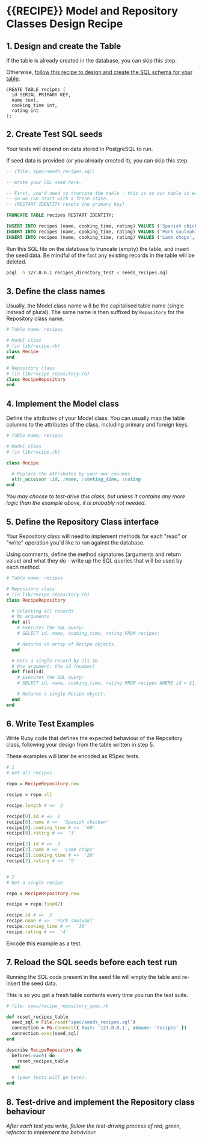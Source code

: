 # {{RECIPE}} Model and Repository Classes Design Recipe

## 1. Design and create the Table

If the table is already created in the database, you can skip this step.

Otherwise, [follow this recipe to design and create the SQL schema for your table](./single_table_design_recipe_template.md).

```
CREATE TABLE recipes (
  id SERIAL PRIMARY KEY,
  name text,
  cooking_time int,
  rating int
);
```

## 2. Create Test SQL seeds

Your tests will depend on data stored in PostgreSQL to run.

If seed data is provided (or you already created it), you can skip this step.

```sql
-- (file: spec/seeds_recipes.sql)

-- Write your SQL seed here. 

-- First, you'd need to truncate the table - this is so our table is emptied between each test run,
-- so we can start with a fresh state.
-- (RESTART IDENTITY resets the primary key)

TRUNCATE TABLE recipes RESTART IDENTITY;

INSERT INTO recipes (name, cooking_time, rating) VALUES ('Spanish chicken', '60', '3');
INSERT INTO recipes (name, cooking_time, rating) VALUES ('Pork soulvaki', '30', '4');
INSERT INTO recipes (name, cooking_time, rating) VALUES ('Lamb chops', '20', '5');
```

Run this SQL file on the database to truncate (empty) the table, and insert the seed data. Be mindful of the fact any existing records in the table will be deleted.

```bash
psql -h 127.0.0.1 recipes_directory_test < seeds_recipes.sql
```

## 3. Define the class names

Usually, the Model class name will be the capitalised table name (single instead of plural). The same name is then suffixed by `Repository` for the Repository class name.

```ruby
# Table name: recipes

# Model class
# (in lib/recipe.rb)
class Recipe
end

# Repository class
# (in lib/recipe_repository.rb)
class RecipeRepository
end
```

## 4. Implement the Model class

Define the attributes of your Model class. You can usually map the table columns to the attributes of the class, including primary and foreign keys.

```ruby
# Table name: recipes

# Model class
# (in lib/recipe.rb)

class Recipe

  # Replace the attributes by your own columns.
  attr_accessor :id, :name, :cooking_time, :rating
end

```

*You may choose to test-drive this class, but unless it contains any more logic than the example above, it is probably not needed.*

## 5. Define the Repository Class interface

Your Repository class will need to implement methods for each "read" or "write" operation you'd like to run against the database.

Using comments, define the method signatures (arguments and return value) and what they do - write up the SQL queries that will be used by each method.

```ruby
# Table name: recipes

# Repository class
# (in lib/recipe_repository.rb)
class RecipeRepository

  # Selecting all records
  # No arguments
  def all
    # Executes the SQL query:
    # SELECT id, name, cooking_time, rating FROM recipes;

    # Returns an array of Recipe objects.
  end

  # Gets a single record by its ID
  # One argument: the id (number)
  def find(id)
    # Executes the SQL query:
    # SELECT id, name, cooking_time, rating FROM recipes WHERE id = $1;

    # Returns a single Recipe object.
  end
end
```

## 6. Write Test Examples

Write Ruby code that defines the expected behaviour of the Repository class, following your design from the table written in step 5.

These examples will later be encoded as RSpec tests.

```ruby
# 1
# Get all recipes

repo = RecipeRepository.new

recipe = repo.all

recipe.length # =>  2

recipe[0].id # =>  1
recipe[0].name # =>  'Spanish chicken'
recipe[0].cooking_time # =>  '60'
recipe[0].rating # =>  '3'

recipe[2].id # =>  3
recipe[2].name # =>  'Lamb chops'
recipe[2].cooking_time # =>  '20'
recipe[2].rating # =>  '5'


# 2
# Get a single recipe

repo = RecipeRepository.new

recipe = repo.find(2)

recipe.id # =>  2
recipe.name # =>  'Pork soulvaki'
recipe.cooking_time # =>  '30'
recipe.rating # =>  '4'

```

Encode this example as a test.

## 7. Reload the SQL seeds before each test run

Running the SQL code present in the seed file will empty the table and re-insert the seed data.

This is so you get a fresh table contents every time you run the test suite.

```ruby
# file: spec/recipe_repository_spec.rb

def reset_recipes_table
  seed_sql = File.read('spec/seeds_recipes.sql')
  connection = PG.connect({ host: '127.0.0.1', dbname: 'recipes' })
  connection.exec(seed_sql)
end

describe RecipeRepository do
  before(:each) do 
    reset_recipes_table
  end

  # (your tests will go here).
end
```

## 8. Test-drive and implement the Repository class behaviour

_After each test you write, follow the test-driving process of red, green, refactor to implement the behaviour._